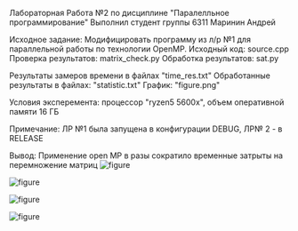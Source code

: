 Лабораторная Работа №2 по дисциплине "Паралелльное программирование" Выполнил студент группы 6311 Маринин Андрей

Исходное задание: Модифицировать программу из л/р №1 для параллельной работы по технологии OpenMP. Исходный код: source.cpp Проверка результатов: matrix_check.py Обработка результатов: sat.py

Результаты замеров времени в файлах "time_res.txt" Обработанные результаты в файлах: "statistic.txt" График: "figure.png"

Условия эксперемента: процессор "ryzen5 5600x", объем оперативной памяти 16 ГБ

Примечание: ЛР №1 была запущена в конфигурации DEBUG, ЛР№ 2 - в RELEASE

Вывод: Применение open MP в разы сократило временные затрыты на перемножение матриц
![figure](https://github.com/Andmr2/PP-2/assets/168850249/2659a827-3e78-4071-995b-676a192ab041)


![figure](https://github.com/Andmr2/PP-2/assets/168850249/45c36b34-1c3b-496d-994d-095f0eca3276)

![figure](https://github.com/Andmr2/PP-2/assets/168850249/db000bd9-2b07-42c9-804a-b1f6a41105f1)


![figure](https://github.com/Andmr2/PP-2/assets/168850249/ead4ea60-de2b-40c1-bc24-b90239062c16)
